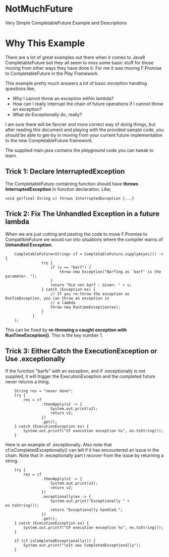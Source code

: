 # NotMuchFuture

Very Simple CompletableFuture Example and Descriptions

# Why This Example

There are a lot of great examples out there when it comes to Java8 CompletableFuture
but they all seem to miss some basic stuff for those moving from other ways they have
done it. For me it was moving F.Promise to CompletableFuture in the Play Framework.

This example pretty much answers a lot of basic exception handling questions like;

* Why I cannot throw an exception within lambda?
* How can I really interrupt the chain of future operations if I cannot throw an
  exception?
* What do Exceptionally do, really?

I am sure there will be fancier and more correct way of doing things, but after reading this
document and playing with the provided sample code, you should be able to get-by
in moving from your current future implementation to the new CompletableFuture framework.

The supplied main.java contains the _playground_ code you can tweak to learn.

## Trick 1: Declare InterruptedException

The CompletableFuture containing function should have **throws InterruptedException** in function declaration.
Like;

    void go(final String v) throws InterruptedException {...}

## Trick 2: Fix The Unhandled Exception in a future lambda

When we are just cutting and pasting the code to move F.Promise to CompatibleFuture
we would run into situations where the compiler warns of **Unhandled Exception.**

        CompletableFuture<String> cf = CompletableFuture.supplyAsync(() -> {
                    try {
                        if (v == "barf") {
                            throw new Exception("Barfing as `barf` is the parameter. ");
                        }
                        return "Did not barf : Given: " + v;
                    } catch (Exception ex) {
                        // If you re-throw the exception as RunTimException, you can throw an exception in 
                        // a lambda
                        throw new RuntimeException(ex);
                    }
                }
        );

This can be fixed by **re-throwing a caught exception with RunTimeException()**. This is the key 
number 1.

## Trick 3: Either Catch the ExecutionException or Use .exceptionally

If the function "barfs" with an exception, and if .exceptionally is not supplied,
it will trigger the ExecutionException and the completed future never returns a thing.

        String res = "never done";
        try {
            res = cf
                    .thenApply(v2 -> {
                        System.out.print(v2);
                        return v2;
                    })
                    .get();
        } catch (ExecutionException ex) {
            System.out.printf("CF execution exception %s", ex.toString());
        }
        
Here is an example of .exceptionally. Also note that cf.isCompletedExceptionally() 
can tell if it has encountered an issue in the chain. Note that in .exceptionally
part I _recover_ from the issue by returning a string. 

        try {
            res = cf
                    .thenApply(v2 -> {
                        System.out.print(v2);
                        return v2;
                    })
                    .exceptionally(ex -> {
                        System.out.print("Exceptionally " + ex.toString());
                        return "Exceptionally handled.";
                    })
                    .get();
        } catch (ExecutionException ex) {
            System.out.printf("CF execution exception %s", ex.toString());
        }

        if (cf.isCompletedExceptionally()) {
            System.out.print("\nIt was CompletedExceptionally");
        }    
